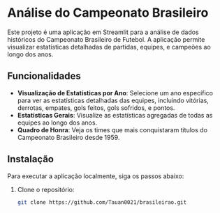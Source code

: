 # Análise do Campeonato Brasileiro

Este projeto é uma aplicação em Streamlit para a análise de dados históricos do Campeonato Brasileiro de Futebol. A aplicação permite visualizar estatísticas detalhadas de partidas, equipes, e campeões ao longo dos anos.

## Funcionalidades

- **Visualização de Estatísticas por Ano**: Selecione um ano específico para ver as estatísticas detalhadas das equipes, incluindo vitórias, derrotas, empates, gols feitos, gols sofridos, e pontos.
- **Estatísticas Gerais**: Visualize as estatísticas agregadas de todas as equipes ao longo dos anos.
- **Quadro de Honra**: Veja os times que mais conquistaram títulos do Campeonato Brasileiro desde 1959.

## Instalação

Para executar a aplicação localmente, siga os passos abaixo:

1. Clone o repositório:
   ```sh
   git clone https://github.com/Tauan0021/brasileirao.git
